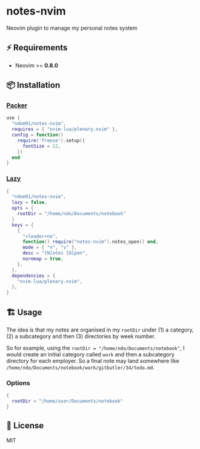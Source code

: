 # notes-nvim

Neovim plugin to manage my personal notes system

## ⚡️ Requirements

- Neovim >= **0.8.0**

## 📦 Installation

### [Packer](https://github.com/wbthomason/packer.nvim)

```lua
use {
  "ndom91/notes-nvim",
  requires = { "nvim-lua/plenary.nvim" },
  config = function()
    require('freeze').setup({
      fontSize = 12,
    })
  end
}
```

### [Lazy](https://github.com/folke/lazy.nvim)

```lua
{
  "ndom91/notes-nvim",
  lazy = false,
  opts = {
    rootDir = "/home/ndo/Documents/notebook"
  }
  keys = {
    {
      "<leader>no",
      function() require("notes-nvim").notes_open() end,
      mode = { "n", "v" },
      desc = "[N]otes [O]pen",
      noremap = true,
    },
  },
  dependencies = {
    "nvim-lua/plenary.nvim",
  },
}
```

## 🏗️ Usage

The idea is that my notes are organised in my `rootDir` under (1) a category, (2) a subcategory and then (3) directories by week number.

So for example, using the `rootDir = "/home/ndo/Documents/notebook"`, I would create an initial category called `work` and then a subcategory directory for each employer. So a final note may land somewhere like `/home/ndo/Documents/notebook/work/gitbutler/34/todo.md`.


### Options

```lua
{
  rootDir = "/home/user/Documents/notebook"
}
```

## 📝 License

MIT
